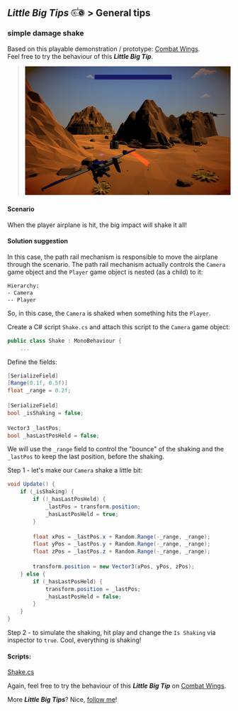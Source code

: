 ## _**Little Big Tips**_ ![Joystick](https://raw.githubusercontent.com/alissin/alissin.github.io/master/images/joystick.png) > General tips

### simple damage shake

Based on this playable demonstration / prototype: [Combat Wings](https://simmer.io/@alissin/combat-wings).<br/>
Feel free to try the behaviour of this _**Little Big Tip**_.

> ![Combat Wings](https://raw.githubusercontent.com/alissin/alissin.github.io/master/demonstration-projects/combat-wings.png)

#### Scenario
When the player airplane is hit, the big impact will shake it all!

#### Solution suggestion
In this case, the path rail mechanism is responsible to move the airplane through the scenario. The path rail mechanism actually controls the `Camera` game object and the `Player` game object is nested (as a child) to it:

```
Hierarchy:
- Camera
-- Player
```

So, in this case, the `Camera` is shaked when something hits the `Player`.

Create a C# script `Shake.cs` and attach this script to the `Camera` game object:

```csharp
public class Shake : MonoBehaviour {
    ...
```

Define the fields:

```csharp
[SerializeField]
[Range(0.1f, 0.5f)]
float _range = 0.2f;

[SerializeField]
bool _isShaking = false;

Vector3 _lastPos;
bool _hasLastPosHeld = false;
```

We will use the `_range` field to control the "bounce" of the shaking and the `_lastPos` to keep the last position, before the shaking.

Step 1 - let's make our `Camera` shake a little bit:

```csharp
void Update() {
    if (_isShaking) {
        if (!_hasLastPosHeld) {
            _lastPos = transform.position;
            _hasLastPosHeld = true;
        }

        float xPos = _lastPos.x + Random.Range(-_range, _range);
        float yPos = _lastPos.y + Random.Range(-_range, _range);
        float zPos = _lastPos.z + Random.Range(-_range, _range);

        transform.position = new Vector3(xPos, yPos, zPos);
    } else {
        if (_hasLastPosHeld) {
            transform.position = _lastPos;
            _hasLastPosHeld = false;
        }
    }
}
```

Step 2 - to simulate the shaking, hit play and change the `Is Shaking` via inspector to `true`. Cool, everything is shaking!

#### Scripts:
[Shake.cs](./Shake.cs)

Again, feel free to try the behaviour of this _**Little Big Tip**_ on [Combat Wings](https://simmer.io/@alissin/combat-wings).

More _**Little Big Tips**_? Nice, [follow me](https://github.com/alissin/little-big-tips)!